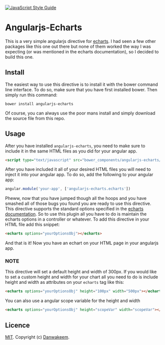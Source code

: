 [![JavaScript Style Guide](https://cdn.rawgit.com/feross/standard/master/badge.svg)](https://github.com/feross/standard)

# Angularjs-Echarts

This is a very simple angularjs directive for [echarts](https://ecomfe.github.io/echarts/index-en.html). I had seen a few other packages like this one out there but none of them worked the way I was expecting (or was mentioned in the echarts documentation), so I decided to build this one.

## Install

The easiest way to use this directive is to install it with the bower command line interface. To do so, make sure that you have first installed bower. Then simply run this command:

```
bower install angularjs-echarts
```

Of course, you can always use the poor mans install and simply download the source file from this repo.

## Usage

After you have installed `angularjs-echarts`, you need to make sure to include it in the same HTML files as you did for your angular app.

```html
<script type="text/javascript" src="bower_components/angularjs-echarts/angularjs-echarts.js"></script>
```

After you have included it all of your desired HTML files you will need to inject it into your angular app. To do so, add the following to your angular app:

```javascript
angular.module('your-app', ['angularjs-echarts.echarts'])
```

Pheww, now that you have jumped though all the hoops and you have smashed all of those bugs you found you are ready to use this directive. This directive supports the standard options specified in the [echarts documentation](https://ecomfe.github.io/echarts/doc/doc-en.html). So to use this plugin all you have to do is maintain the echarts options in a controller or whatever. To add this directive in your HTML file add this snippet:

```html
<echarts options="yourOptionsObj"></echarts>
```

And that is it! Now you have an echart on your HTML page in your angularjs app. 

### NOTE
This directive will set a default height and width of 300px. If you would like to set a custom height and width for your chart all you need to do is include height and width as attributes on your `echarts` tag like this:

```html
<echarts options="yourOptionsObj" height="100px" width="500px"></echarts>
```

You can also use a angular scope variable for the height and width
```html
<echarts options="yourOptionsObj" height="scopeVar" width="scopeVar"></echarts>
```

## Licence
[MIT](https://github.com/Danwakeem/angularjs-echarts/blob/master/LICENSE). Copyright (c) [Danwakeem](http://wakeemmedia.com/).
